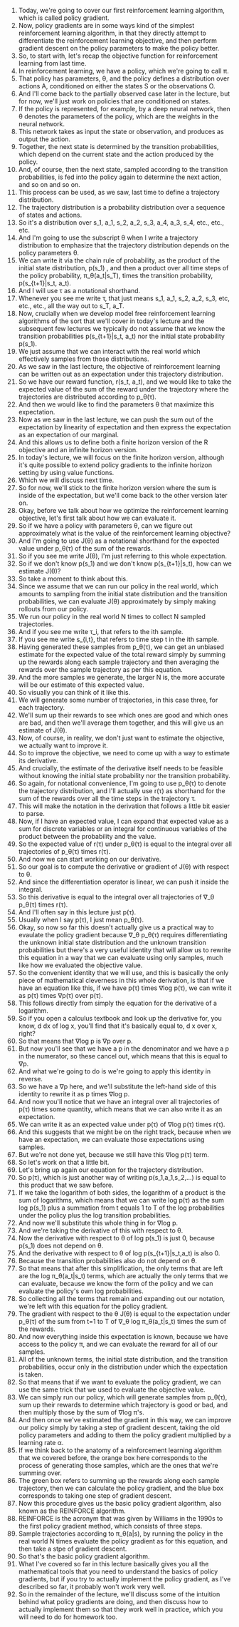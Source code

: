 1. Today, we're going to cover our first reinforcement learning algorithm, which is called policy gradient.
2. Now, policy gradients are in some ways kind of the simplest reinforcement learning algorithm, in that they directly attempt to differentiate the reinforcement learning objective, and then perform gradient descent on the policy parameters to make the policy better.
3. So, to start with, let's recap the objective function for reinforcement learning from last time.
4. In reinforcement learning, we have a policy, which we're going to call π.
5. That policy has parameters, θ, and the policy defines a distribution over actions A, conditioned on either the states S or the observations O.
6. And I'll come back to the partially observed case later in the lecture, but for now, we'll just work on policies that are conditioned on states.
7. If the policy is represented, for example, by a deep neural network, then θ denotes the parameters of the policy, which are the weights in the neural network.
8. This network takes as input the state or observation, and produces as output the action.
9. Together, the next state is determined by the transition probabilities, which depend on the current state and the action produced by the policy.
10. And, of course, then the next state, sampled according to the transition probabilities, is fed into the policy again to determine the next action, and so on and so on.
11. This process can be used, as we saw, last time to define a trajectory distribution.
12. The trajectory distribution is a probability distribution over a sequence of states and actions.
13. So it's a distribution over s_1, a_1, s_2, a_2, s_3, a_4, a_3, s_4, etc., etc., etc.
14. And I'm going to use the subscript θ when I write a trajectory distribution to emphasize that the trajectory distribution depends on the policy parameters θ.
15. We can write it via the chain rule of probability, as the product of the initial state distribution, p(s_1) , and then a product over all time steps of the policy probability, π_θ(a_t|s_T), times the transition probability, p(s_{t+1}|s_t, a_t).
16. And I will use τ as a notational shorthand.
17. Whenever you see me write τ, that just means s_1, a_1, s_2, a_2, s_3, etc, etc., etc., all the way out to s_T, a_T.
18. Now, crucially when we develop model free reinforcement learning algorithms of the sort that we'll cover in today's lecture and the subsequent few lectures we typically do not assume that we know the transition probabilities p(s_{t+1}|s_t, a_t) nor the initial state probability p(s_1).
19. We just assume that we can interact with the real world which effectively samples from those distributions.
20. As we saw in the last lecture, the objective of reinforcement learning can be written out as an expectation under this trajectory distribution.
21. So we have our reward function, r(s_t, a_t), and we would like to take the expected value of the sum of the reward under the trajectory where the trajectories are distributed according to p_θ(τ).
22. And then we would like to find the parameters θ that maximize this expectation.
23. Now as we saw in the last lecture, we can push the sum out of the expectation by linearity of expectation and then express the expectation as an expectation of our marginal.
24. And this allows us to define both a finite horizon version of the R objective and an infinite horizon version.
25. In today's lecture, we will focus on the finite horizon version, although it's quite possible to extend policy gradients to the infinite horizon setting by using value functions.
26. Which we will discuss next time.
27. So for now, we'll stick to the finite horizon version where the sum is inside of the expectation, but we'll come back to the other version later on.
28. Okay, before we talk about how we optimize the reinforcement learning objective, let's first talk about how we can evaluate it.
29. So if we have a policy with parameters θ, can we figure out approximately what is the value of the reinforcement learning objective?
30. And I'm going to use J(θ) as a notational shorthand for the expected value under p_θ(τ) of the sum of the rewards.
31. So if you see me write J(θ), I'm just referring to this whole expectation.
32. So if we don't know p(s_1) and we don't know p(s_{t+1}|s_t), how can we estimate J(θ)?
33. So take a moment to think about this.
34. Since we assume that we can run our policy in the real world, which amounts to sampling from the initial state distribution and the transition probabilities, we can evaluate J(θ) approximately by simply making rollouts from our policy.
35. We run our policy in the real world N times to collect N sampled trajectories.
36. And if you see me write τ_i, that refers to the ith sample.
37. If you see me write s_{i,t}, that refers to time step t in the ith sample.
38. Having generated these samples from p_θ(τ), we can get an unbiased estimate for the expected value of the total reward simply by summing up the rewards along each sample trajectory and then averaging the rewards over the sample trajectory as per this equation.
39. And the more samples we generate, the larger N is, the more accurate will be our estimate of this expected value.
40. So visually you can think of it like this.
41. We will generate some number of trajectories, in this case three, for each trajectory.
42. We'll sum up their rewards to see which ones are good and which ones are bad, and then we'll average them together, and this will give us an estimate of J(θ).
43. Now, of course, in reality, we don't just want to estimate the objective, we actually want to improve it.
44. So to improve the objective, we need to come up with a way to estimate its derivative.
45. And crucially, the estimate of the derivative itself needs to be feasible without knowing the initial state probability nor the transition probability.
46. So again, for notational convenience, I'm going to use p_θ(τ) to denote the trajectory distribution, and I'll actually use r(τ) as shorthand for the sum of the rewards over all the time steps in the trajectory τ.
47. This will make the notation in the derivation that follows a little bit easier to parse.
48. Now, if I have an expected value, I can expand that expected value as a sum for discrete variables or an integral for continuous variables of the product between the probability and the value.
49. So the expected value of r(τ) under p_θ(τ) is equal to the integral over all trajectories of p_θ(τ) times r(τ).
50. And now we can start working on our derivative.
51. So our goal is to compute the derivative or gradient of J(θ) with respect to θ.
52. And since the differentiation operator is linear, we can push it inside the integral.
53. So this derivative is equal to the integral over all trajectories of ∇_θ p_θ(τ) times r(τ).
54. And I'll often say in this lecture just p(τ).
55. Usually when I say p(τ), I just mean p_θ(τ).
56. Okay, so now so far this doesn't actually give us a practical way to evaulate the policy gradient because ∇_θ p_θ(τ) requires differentiating the unknown initial state distribution and the unknown transition probabilities but there's a very useful identity that will allow us to rewrite this equation in a way that we can evaluate using only samples, much like how we evaluated the objective value.
57. So the convenient identity that we will use, and this is basically the only piece of mathematical cleverness in this whole derivation, is that if we have an equation like this, if we have p(τ) times ∇log p(τ), we can write it as p(τ) times ∇p(τ) over p(τ).
58. This follows directly from simply the equation for the derivative of a logarithm.
59. So if you open a calculus textbook and look up the derivative for, you know, d dx of log x, you'll find that it's basically equal to, d x over x, right?
60. So that means that ∇log p is ∇p over p.
61. But now you'll see that we have a p in the denominator and we have a p in the numerator, so these cancel out, which means that this is equal to ∇p.
62. And what we're going to do is we're going to apply this identity in reverse.
63. So we have a ∇p here, and we'll substitute the left-hand side of this identity to rewrite it as p times ∇log p.
64. And now you'll notice that we have an integral over all trajectories of p(τ) times some quantity, which means that we can also write it as an expectation.
65. We can write it as an expected value under p(τ) of ∇log p(τ) times r(τ).
66. And this suggests that we might be on the right track, because when we have an expectation, we can evaluate those expectations using samples.
67. But we're not done yet, because we still have this ∇log p(τ) term.
68. So let's work on that a little bit.
69. Let's bring up again our equation for the trajectory distribution.
70. So p(τ), which is just another way of writing p(s_1,a_1,s_2,...) is equal to this product that we saw before.
71. If we take the logarithm of both sides, the logarithm of a product is the sum of logarithms, which means that we can write log p(τ) as the sum log p(s_1) plus a summation from t equals 1 to T of the log probabilities under the policy plus the log transition probabilities.
72. And now we'll substitute this whole thing in for ∇log p.
73. And we're taking the derivative of this with respect to θ.
74. Now the derivative with respect to θ of log p(s_1) is just 0, because p(s_1) does not depend on θ.
75. And the derivative with respect to θ of log p(s_{t+1}|s_t,a_t) is also 0.
76. Because the transition probabilities also do not depend on θ.
77. So that means that after this simplification, the only terms that are left are the log π_θ(a_t|s_t) terms, which are actually the only terms that we can evaluate, because we know the form of the policy and we can evaluate the policy's own log probabilities.
78. So collecting all the terms that remain and expanding out our notation, we're left with this equation for the policy gradient.
79. The gradient with respect to the θ J(θ) is equal to the expectation under p_θ(τ) of the sum from t=1 to T of ∇_θ log π_θ(a_t|s_t) times the sum of the rewards.
80. And now everything inside this expectation is known, because we have access to the policy π, and we can evaluate the reward for all of our samples.
81. All of the unknown terms, the initial state distribution, and the transition probabilities, occur only in the distribution under which the expectation is taken.
82. So that means that if we want to evaluate the policy gradient, we can use the same trick that we used to evaluate the objective value.
83. We can simply run our policy, which will generate samples from p_θ(τ), sum up their rewards to determine which trajectory is good or bad, and then multiply those by the sum of ∇log π's.
84. And then once we've estimated the gradient in this way, we can improve our policy simply by taking a step of gradient descent, taking the old policy parameters and adding to them the policy gradient multiplied by a learning rate α.
85. If we think back to the anatomy of a reinforcement learning algorithm that we covered before, the orange box here corresponds to the process of generating those samples, which are the ones that we're summing over.
86. The green box refers to summing up the rewards along each sample trajectory, then we can calculate the policy gradient, and the blue box corresponds to taking one step of gradient descent.
87. Now this procedure gives us the basic policy gradient algorithm, also known as the REINFORCE algorithm.
88. REINFORCE is the acronym that was given by Williams in the 1990s to the first policy gradient method, which consists of three steps.
89. Sample trajectories according to π_θ(a|s), by running the policy in the real world N times evaluate the policy gradient as for this equation, and then take a stpe of gradient descent.
90. So that's the basic policy gradient algorithm.
91. What I've covered so far in this lecture basically gives you all the mathematical tools that you need to understand the basics of policy gradients, but if you try to actually implement the policy gradient, as I've described so far, it probably won't work very well.
92. So in the remainder of the lecture, we'll discuss some of the intuition behind what policy gradients are doing, and then discuss how to actually implement them so that they work well in practice, which you will need to do for homework too.